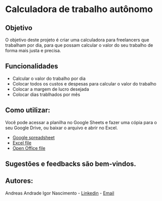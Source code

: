 # Calculadora de trabalho autônomo

## Objetivo

O objetivo deste projeto é criar uma calculadora para freelancers que trabalham por dia, para que possam calcular o valor do seu trabalho de forma mais justa e precisa.

## Funcionalidades

- Calcular o valor do trabalho por dia
- Colocar todos os custos e despesas para calcular o valor do trabalho
- Colocar a margem de lucro desejada
- Colocar dias trablhados por mês

## Como utilizar:

Você pode acessar a planilha no Google Sheets e fazer uma cópia para o seu Google Drive, ou baixar o arquivo e abrir no Excel.

- [Google spreadsheet](https://docs.google.com/spreadsheets/d/1WbCn-eXz1ldIGYFATVTePatN-cexcSa5eXn6BWDxPbE/edit?usp=sharing)
- [Excel file](/Cobrança%20autônomo%20(Para%20copiar).xlsx)
- [Open Office file](/Cobrança%20autônomo%20(Para%20copiar).ods)

## Sugestões e feedbacks são bem-vindos.

## Autores:
Andreas Andrade
Igor Nascimento - [Linkedin](https://www.linkedin.com/in/igor-nascimento-alves/) - [Email](igor.nascimento.flipe@gmail.com)
